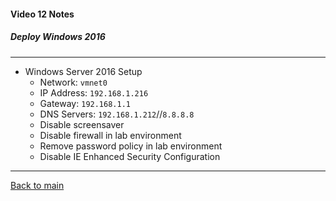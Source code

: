 #### Video 12 Notes

##### Deploy Windows 2016

---

- Windows Server 2016 Setup
  - Network: `vmnet0`
  - IP Address: `192.168.1.216`
  - Gateway: `192.168.1.1`
  - DNS Servers: `192.168.1.212`//`8.8.8.8`
  - Disable screensaver
  - Disable firewall in lab environment
  - Remove password policy in lab environment
  - Disable IE Enhanced Security Configuration

---

[Back to main](https://github.com/rot0xd/CBTNuggets/blob/master/CEHv9/README.md)

